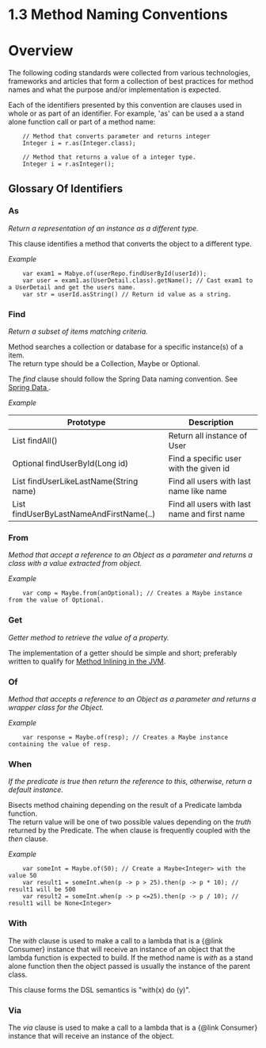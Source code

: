 # 1.3  Method Naming Conventions

# Overview

The following coding standards were collected from various technologies, frameworks 
and articles that form a collection of best practices for method names and what 
the purpose and/or implementation is expected.

Each of the identifiers presented by this convention are clauses used in whole or as part
of an identifier. For example, 'as' can be used a a stand alone function call or part of
a method name:

~~~{.java}
    // Method that converts parameter and returns integer
    Integer i = r.as(Integer.class);
    
    // Method that returns a value of a integer type.
    Integer i = r.asInteger();
~~~


## Glossary Of Identifiers

### As


_Return a representation of an instance as a different type._

This clause identifies a method that converts the object to a different type.

*Example*

~~~{.java}
    var exam1 = Mabye.of(userRepo.findUserById(userId));
    var user = exam1.as(UserDetail.class).getName(); // Cast exam1 to a UserDetail and get the users name.
    var str = userId.asString() // Return id value as a string.
~~~


### Find

_Return a subset of items matching criteria._

Method searches a collection or database for a specific instance(s) of a item.  
The return type should be a Collection<T>, Maybe<T> or Optional<T>.

The _find_ clause should follow the Spring Data naming convention. 
See [Spring Data ](https://docs.spring.io/spring-data/jpa/docs/current/reference/html/#repositories).

*Example*

| Prototype                                     | Description |
|-----------------------------------------------|--------------------------------------------- |
| List<User> findAll()                          | Return all instance of User                  |
| Optional<User> findUserById(Long id)          | Find a specific user with the given id       |
| List<User> findUserLikeLastName(String name)  | Find all users with last name like name      |
| List<User> findUserByLastNameAndFirstName(..) | Find all users with last name and first name |


### From

_Method that accept a reference to an Object as a parameter and returns
a class with a value extracted from object._

*Example*

~~~
    var comp = Maybe.from(anOptional); // Creates a Maybe instance from the value of Optional.
~~~


### Get

_Getter method to retrieve the value of a property._

The implementation of a getter should be simple and short; preferably written to
qualify for [Method Inlining in the JVM](https://www.baeldung.com/jvm-method-inlining).  

### Of

_Method that accepts a reference to an Object as a parameter and returns
a wrapper class for the Object._

*Example*

~~~
    var response = Maybe.of(resp); // Creates a Maybe instance containing the value of resp.
~~~


### When

_If the predicate is true then return the reference to *this*, otherwise,
return a default instance._

Bisects method chaining depending on the result of a Predicate lambda function.  
The return value will be one of two possible values depending on the _truth_ returned
by the Predicate.  The when clause is frequently coupled with the *then* clause.

*Example*

~~~
    var someInt = Maybe.of(50); // Create a Maybe<Integer> with the value 50
    var result1 = someInt.when(p -> p > 25).then(p -> p * 10); // result1 will be 500
    var result2 = someInt.when(p -> p <=25).then(p -> p / 10); // result1 will be None<Integer>
~~~


### With

The *with* clause is used to make a call to a lambda that is a {@link Consumer} instance that will receive 
an instance of an object that the lambda function is expected to build.  If the method name is _with_ as a
stand alone function then the object passed is usually the instance of the parent class.

This clause forms the DSL semantics is "with(x) do (y)".

### Via

The *via* clause is used to  make a call to a lambda that is a {@link Consumer} instance that will receive 
an instance of the object.  
